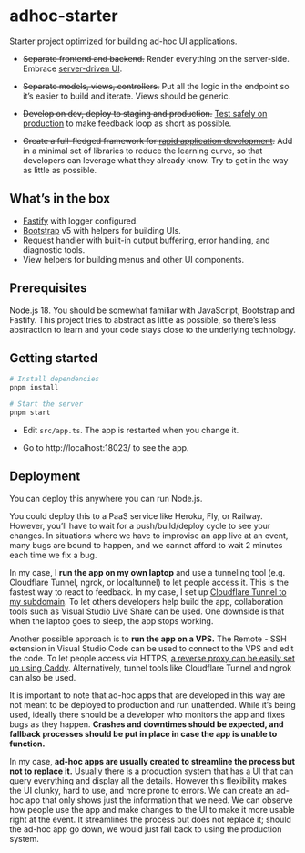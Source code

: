 # adhoc-starter

Starter project optimized for building ad-hoc UI applications.

- ~~Separate frontend and backend.~~ Render everything on the server-side. Embrace [server-driven UI](https://www.thoughtworks.com/en-th/radar/techniques/server-driven-ui).

- ~~Separate models, views, controllers.~~ Put all the logic in the endpoint so it’s easier to build and iterate. Views should be generic.

- ~~Develop on dev, deploy to staging and production.~~ [Test safely on production](https://notes.dt.in.th/TestingInProduction) to make feedback loop as short as possible.

- ~~Create a full-fledged framework for [rapid application development](https://en.wikipedia.org/wiki/Rapid_application_development).~~ Add in a minimal set of libraries to reduce the learning curve, so that developers can leverage what they already know. Try to get in the way as little as possible.

## What’s in the box

- [Fastify](https://www.fastify.io/) with logger configured.
- [Bootstrap](https://getbootstrap.com/) v5 with helpers for building UIs.
- Request handler with built-in output buffering, error handling, and diagnostic tools.
- View helpers for building menus and other UI components.

## Prerequisites

Node.js 18. You should be somewhat familiar with JavaScript, Bootstrap and Fastify. This project tries to abstract as little as possible, so there’s less abstraction to learn and your code stays close to the underlying technology.

## Getting started

```bash
# Install dependencies
pnpm install

# Start the server
pnpm start
```

- Edit `src/app.ts`. The app is restarted when you change it.

- Go to http://localhost:18023/ to see the app.

## Deployment

You can deploy this anywhere you can run Node.js.

You could deploy this to a PaaS service like Heroku, Fly, or Railway. However, you’ll have to wait for a push/build/deploy cycle to see your changes. In situations where we have to improvise an app live at an event, many bugs are bound to happen, and we cannot afford to wait 2 minutes each time we fix a bug.

In my case, I **run the app on my own laptop** and use a tunneling tool (e.g. Cloudflare Tunnel, ngrok, or localtunnel) to let people access it. This is the fastest way to react to feedback. In my case, I set up [Cloudflare Tunnel to my subdomain](https://developers.cloudflare.com/cloudflare-one/connections/connect-apps/routing-to-tunnel/). To let others developers help build the app, collaboration tools such as Visual Studio Live Share can be used. One downside is that when the laptop goes to sleep, the app stops working.

Another possible approach is to **run the app on a VPS.** The Remote - SSH extension in Visual Studio Code can be used to connect to the VPS and edit the code. To let people access via HTTPS, [a reverse proxy can be easily set up using Caddy](https://notes.dt.in.th/CaddyReverseProxy). Alternatively, tunnel tools like Cloudflare Tunnel and ngrok can also be used.

It is important to note that ad-hoc apps that are developed in this way are not meant to be deployed to production and run unattended. While it’s being used, ideally there should be a developer who monitors the app and fixes bugs as they happen. **Crashes and downtimes should be expected, and fallback processes should be put in place in case the app is unable to function.**

In my case, **ad-hoc apps are usually created to streamline the process but not to replace it.** Usually there is a production system that has a UI that can query everything and display all the details. However this flexibility makes the UI clunky, hard to use, and more prone to errors. We can create an ad-hoc app that only shows just the information that we need. We can observe how people use the app and make changes to the UI to make it more usable right at the event. It streamlines the process but does not replace it; should the ad-hoc app go down, we would just fall back to using the production system.
